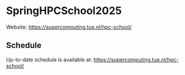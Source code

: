 # SpringHPCSchool2025
Website: https://supercomputing.tue.nl/hpc-school/

## Schedule
Up-to-date schedule is available at: https://supercomputing.tue.nl/hpc-school/
